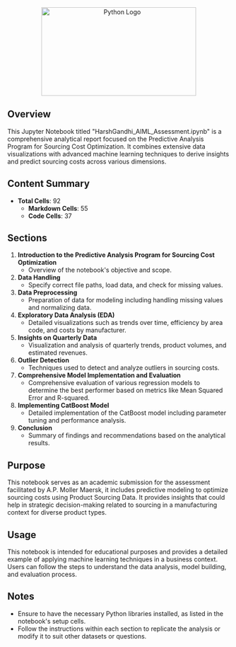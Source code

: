 <div style="text-align:center">
  <img src="https://logos-world.net/wp-content/uploads/2021/10/Python-Symbol.png" alt="Python Logo" width="350" height="200" style="display: block; margin-left: auto; margin-right: auto;">
</div>

## Overview
This Jupyter Notebook titled "HarshGandhi_AIML_Assessment.ipynb" is a comprehensive analytical report focused on the Predictive Analysis Program for Sourcing Cost Optimization. It combines extensive data visualizations with advanced machine learning techniques to derive insights and predict sourcing costs across various dimensions.

## Content Summary
- **Total Cells**: 92
  - **Markdown Cells**: 55
  - **Code Cells**: 37

## Sections
1. **Introduction to the Predictive Analysis Program for Sourcing Cost Optimization**
   - Overview of the notebook's objective and scope.
2. **Data Handling**
   - Specify correct file paths, load data, and check for missing values.
3. **Data Preprocessing**
   - Preparation of data for modeling including handling missing values and normalizing data.
4. **Exploratory Data Analysis (EDA)**
   - Detailed visualizations such as trends over time, efficiency by area code, and costs by manufacturer.
5. **Insights on Quarterly Data**
   - Visualization and analysis of quarterly trends, product volumes, and estimated revenues.
6. **Outlier Detection**
   - Techniques used to detect and analyze outliers in sourcing costs.
7. **Comprehensive Model Implementation and Evaluation**
   - Comprehensive evaluation of various regression models to determine the best performer based on metrics like Mean Squared Error and R-squared.
8. **Implementing CatBoost Model**
   - Detailed implementation of the CatBoost model including parameter tuning and performance analysis.
9. **Conclusion**
   - Summary of findings and recommendations based on the analytical results.

## Purpose
This notebook serves as an academic submission for the assessment facilitated by A.P. Moller Maersk, it includes predictive modeling to optimize sourcing costs using Product Sourcing Data. It provides insights that could help in strategic decision-making related to sourcing in a manufacturing context for diverse product types.

## Usage
This notebook is intended for educational purposes and provides a detailed example of applying machine learning techniques in a business context. Users can follow the steps to understand the data analysis, model building, and evaluation process.

## Notes
- Ensure to have the necessary Python libraries installed, as listed in the notebook's setup cells.
- Follow the instructions within each section to replicate the analysis or modify it to suit other datasets or questions.
